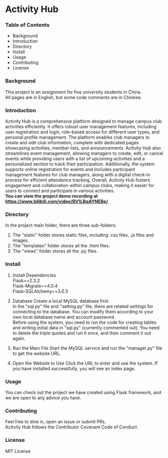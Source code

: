 Activity Hub
====

### Table of Contents
* Background
* Introduction
* Directory
* Install
* Usage
* Contributing
* License


### Background
This project is an assignment for five university students in China.  
All pages are in English, but some code comments are in Chinese.

### Introduction
Activity Hub is a comprehensive platform designed to manage campus club activities efficiently. 
It offers robust user management features, including user registration and login, role-based access for different user types, and personal profile management. 
The platform enables club managers to create and edit club information, complete with dedicated pages showcasing activities, member lists, and announcements. 
Activity Hub also streamlines event management, allowing managers to create, edit, or cancel events while providing users with a list of upcoming activities and a personalized section to track their participation. 
Additionally, the system supports online registration for events and includes participant management features for club managers, along with a digital check-in process for efficient attendance tracking. 
Overall, Activity Hub fosters engagement and collaboration within campus clubs, making it easier for users to connect and participate in various activities.  
**You can view the project demo recording at https://www.bilibili.com/video/BV1LBqAYNEBe/**

### Directory
In the project main folder, there are three sub-folders:
1. The "static" folder stores static files, including .css files, .js files and images.
2. The "templates" folder stores all the .html files.
3. The "views" folder stores all the .py files.

### Install
1. Install Dependencies  
Flask==2.3.2  
Flask-Migrate==4.0.4  
Flask-SQLAlchemy==3.0.3

2. Database
Create a local MySQL database first.  
In the "sql.py" file and "setting.py" file, there are related settings for connecting to the database. You can modify them according to your own local database name and account password.  
Before using the system, you need to run the code for creating tables and writing initial data in "sql.py" (currently commented out). You need to delete the triple quotes and run it once, and then comment it out again.

3. Run the Main File
Start the MySQL service and run the "manager.py" file to get the website URL.

4. Open the Website to Use
Click the URL to enter and use the system. 
If you have installed successfully, you will see an index page.


### Usage
You can check out the project we have created using Flask framework, and we are open to any advice you have.


### Contributing
Feel free to dive in, open an issue or submit PRs.  
Activity Hub follows the Contributor Covenant Code of Conduct.


### License
MIT License